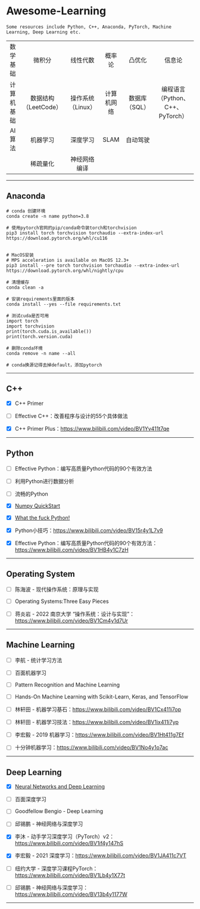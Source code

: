 

# Awesome-Learning



```
Some resources include Python, C++, Anaconda, PyTorch, Machine Learning, Deep Learning etc.
```



|            |                      |                   |            |               |                                  |
| :--------: | :------------------: | :---------------: | :--------: | :-----------: | :------------------------------: |
|  数学基础  |        微积分        |     线性代数      |   概率论   |    凸优化     |              信息论              |
| 计算机基础 | 数据结构（LeetCode） | 操作系统（Linux） | 计算机网络 | 数据库（SQL） | 编程语言（Python、C++、PyTorch） |
|   AI算法   |       机器学习       |     深度学习      |    SLAM    |   自动驾驶    |                                  |
|            |       稀疏量化       |   神经网络编译    |            |               |                                  |



------



## Anaconda



```
# conda 创建环境
conda create -n name python=3.8

# 使用pytorch官网的pip/conda命令装torch和torchvision
pip3 install torch torchvision torchaudio --extra-index-url https://download.pytorch.org/whl/cu116


# MacOS安装
# MPS acceleration is available on MacOS 12.3+
pip3 install --pre torch torchvision torchaudio --extra-index-url https://download.pytorch.org/whl/nightly/cpu
```




```
# 清理缓存
conda clean -a

# 安装requirements里面的版本
conda install --yes --file requirements.txt

# 测试cuda是否可用
import torch
import torchvision
print(torch.cuda.is_available())
print(torch.version.cuda)

# 删除conda环境
conda remove -n name --all

# conda换源记得去掉default，添加pytorch
```



------



## C++



- [x] C++ Primer
- [ ] Effective C++：改善程序与设计的55个具体做法



- [x] C++ Primer Plus：https://www.bilibili.com/video/BV1Yv411t7qe



------



## Python



- [ ] Effective Python：编写高质量Python代码的90个有效方法

- [ ] 利用Python进行数据分析

- [ ] 流畅的Python

- [x] [Numpy QuickStart](https://numpy.org/doc/stable/user/quickstart.html)

- [x] [What the fuck Python! ](https://github.com/robertparley/wtfpython-cn)



- [x] Python小技巧：https://www.bilibili.com/video/BV15r4y1L7v9
- [x] Effective Python：编写高质量Python代码的90个有效方法：https://www.bilibili.com/video/BV1HB4y1C7zH



------



## Operating System



- [ ] 陈海波 - 现代操作系统：原理与实现
- [ ] Operating Systems:Three Easy Pieces




- [ ] 蒋炎岩 - 2022 南京大学 “操作系统：设计与实现”：https://www.bilibili.com/video/BV1Cm4y1d7Ur



------



## Machine Learning



- [ ] 李航 - 统计学习方法
- [ ] 百面机器学习
- [ ] Pattern Recognition and Machine Learning
- [ ] Hands-On Machine Learning with Scikit-Learn, Keras, and TensorFlow



- [ ] 林轩田 - 机器学习基石：https://www.bilibili.com/video/BV1Cx411i7op
- [ ] 林轩田 - 机器学习技法：https://www.bilibili.com/video/BV1ix411i7yp
- [ ] 李宏毅 - 2019 机器学习：https://www.bilibili.com/video/BV1Ht411g7Ef
- [ ] 十分钟机器学习：https://www.bilibili.com/video/BV1No4y1o7ac



------



## Deep Learning



- [x] [Neural Networks and Deep Learning](http://neuralnetworksanddeeplearning.com/index.html)
- [ ] 百面深度学习
- [ ] Goodfellow Bengio - Deep Learning
- [ ] 邱锡鹏 - 神经网络与深度学习



- [x] 李沐 - 动手学习深度学习（PyTorch）v2：https://www.bilibili.com/video/BV1if4y147hS

- [x] 李宏毅 - 2021 深度学习：https://www.bilibili.com/video/BV1JA411c7VT

- [ ] 纽约大学 - 深度学习课程PyTorch：https://www.bilibili.com/video/BV1Lb4y1X77t

- [ ] 邱锡鹏 - 神经网络与深度学习：https://www.bilibili.com/video/BV13b4y1177W



------

